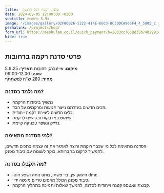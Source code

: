 ```yaml
---
title:  סדנת רקמה לכל הרמות
date: 2024-09-05 19:00:00 +0300
subtitle: ב5.9 ברחובות 
image: '/images/gallery/02F00B26-5222-414E-86CD-BC30DCA965F4_4_5005_c.jpeg'
permalink: /projects/hod/
form_url: https://meshulam.co.il/quick_payment?b=2833cc7050d35b7402991cf22bff1b17
hide: true
---
```


## פרטי סדנת רקמה ברחובות

**מיקום:** אייזנברג, רחובות 
**תאריך:** 5.9.25  
**שעה:** 09:00-12:00  
**מחיר:** 280 ש"ח למשתתף  

### מה נלמד בסדנה?

- נמשיך ביסודות הרקמה
- תכים חדשים בעזרתם נייצר תנועות ומרקמים על הבד.
- כלים חדשים ליצירת רקמה ייחודית.
- שימוש במדבקות ובטושים לרקמה.
- נדייק ונשפר טכניקה קיימת.

### למי הסדנה מתאימה?

הסדנה מתאימה לכל מי שכבר רוקמת ורוצה לאתגר את זה עצמה בתכים חדשים, להמשיך לרקום בחברותא. בוקר לעצמה עם כיבוד מפנק.

### מה תקבלו בסדנה?

- חישוק עץ, בד פשתן, מחט נוחה ושפע חוטי dmc.
- כיבוד מפנק הכולל מאפים טריים מעשה ידיי.
- קבוצת וואטספ קטנה וייחודית לסדנה, להמשך שאלות ותמיכה בתהליך הרקמה.

